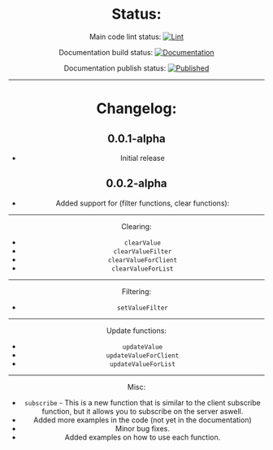 <div align="center">

# Status:
Main code lint status: 
[![Lint](https://github.com/Kumarion/Repli/actions/workflows/lint.yaml/badge.svg)](https://github.com/Kumarion/Repli/actions/workflows/lint.yaml)

Documentation build status: 
[![Documentation](https://github.com/Kumarion/Repli/actions/workflows/docs.yaml/badge.svg)](https://github.com/Kumarion/Repli/actions/workflows/docs.yaml)

Documentation publish status: 
[![Published](https://github.com/Kumarion/Repli/actions/workflows/pages/pages-build-deployment/badge.svg)](https://github.com/Kumarion/Repli/actions/workflows/pages/pages-build-deployment)

---

# Changelog:
## 0.0.1-alpha
- Initial release

## 0.0.2-alpha
- Added support for (filter functions, clear functions):
---
Clearing:
- ``clearValue``
- ``clearValueFilter``
- ``clearValueForClient``
- ``clearValueForList``
---
Filtering:
- ``setValueFilter``
---
Update functions:
- ``updateValue``
- ``updateValueForClient``
- ``updateValueForList``
---
Misc:
- ``subscribe`` - This is a new function that is similar to the client subscribe function, but it allows you to subscribe on the server aswell.
- Added more examples in the code (not yet in the documentation)
- Minor bug fixes.
- Added examples on how to use each function.

</div>